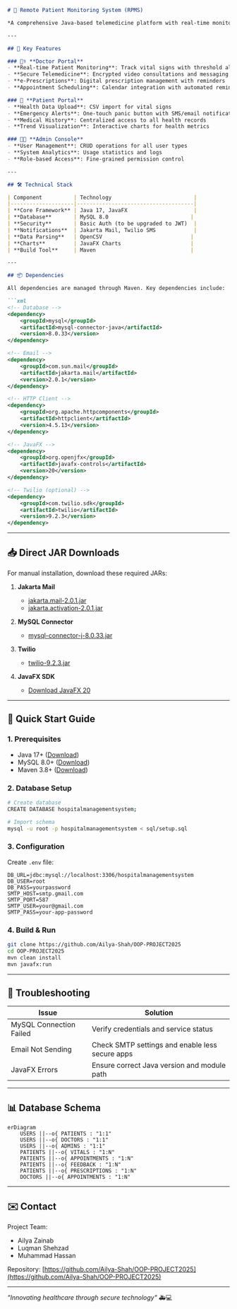 

```markdown
# 🌟 Remote Patient Monitoring System (RPMS)

*A comprehensive Java-based telemedicine platform with real-time monitoring, secure communication, and health analytics*

---

## 🚀 Key Features

### 👨‍⚕️ **Doctor Portal**
- **Real-time Patient Monitoring**: Track vital signs with threshold alerts
- **Secure Telemedicine**: Encrypted video consultations and messaging
- **e-Prescriptions**: Digital prescription management with reminders
- **Appointment Scheduling**: Calendar integration with automated reminders

### 🏥 **Patient Portal**
- **Health Data Upload**: CSV import for vital signs
- **Emergency Alerts**: One-touch panic button with SMS/email notifications
- **Medical History**: Centralized access to all health records
- **Trend Visualization**: Interactive charts for health metrics

### 👨‍💼 **Admin Console**
- **User Management**: CRUD operations for all user types
- **System Analytics**: Usage statistics and logs
- **Role-based Access**: Fine-grained permission control

---

## 🛠️ Technical Stack

| Component          | Technology                          |
|--------------------|-------------------------------------|
| **Core Framework** | Java 17, JavaFX                     |
| **Database**       | MySQL 8.0                          |
| **Security**       | Basic Auth (to be upgraded to JWT)  |
| **Notifications**  | Jakarta Mail, Twilio SMS            |
| **Data Parsing**   | OpenCSV                            |
| **Charts**         | JavaFX Charts                      |
| **Build Tool**     | Maven                              |

---

## 📦 Dependencies

All dependencies are managed through Maven. Key dependencies include:

```xml
<!-- Database -->
<dependency>
    <groupId>mysql</groupId>
    <artifactId>mysql-connector-java</artifactId>
    <version>8.0.33</version>
</dependency>

<!-- Email -->
<dependency>
    <groupId>com.sun.mail</groupId>
    <artifactId>jakarta.mail</artifactId>
    <version>2.0.1</version>
</dependency>

<!-- HTTP Client -->
<dependency>
    <groupId>org.apache.httpcomponents</groupId>
    <artifactId>httpclient</artifactId>
    <version>4.5.13</version>
</dependency>

<!-- JavaFX -->
<dependency>
    <groupId>org.openjfx</groupId>
    <artifactId>javafx-controls</artifactId>
    <version>20</version>
</dependency>

<!-- Twilio (optional) -->
<dependency>
    <groupId>com.twilio.sdk</groupId>
    <artifactId>twilio</artifactId>
    <version>9.2.3</version>
</dependency>
```

---

## 📥 Direct JAR Downloads

For manual installation, download these required JARs:

1. **Jakarta Mail**
   - [jakarta.mail-2.0.1.jar](https://repo1.maven.org/maven2/com/sun/mail/jakarta.mail/2.0.1/jakarta.mail-2.0.1.jar)
   - [jakarta.activation-2.0.1.jar](https://repo1.maven.org/maven2/com/sun/activation/jakarta.activation/2.0.1/jakarta.activation-2.0.1.jar)

2. **MySQL Connector**
   - [mysql-connector-j-8.0.33.jar](https://repo1.maven.org/maven2/com/mysql/mysql-connector-j/8.0.33/mysql-connector-j-8.0.33.jar)

3. **Twilio**
   - [twilio-9.2.3.jar](https://repo1.maven.org/maven2/com/twilio/sdk/twilio/9.2.3/twilio-9.2.3.jar)

4. **JavaFX SDK**
   - [Download JavaFX 20](https://gluonhq.com/products/javafx/)

---

## 🚀 Quick Start Guide

### 1. Prerequisites
- Java 17+ ([Download](https://adoptium.net/))
- MySQL 8.0+ ([Download](https://dev.mysql.com/downloads/))
- Maven 3.8+ ([Download](https://maven.apache.org/download.cgi))

### 2. Database Setup
```bash
# Create database
CREATE DATABASE hospitalmanagementsystem;

# Import schema
mysql -u root -p hospitalmanagementsystem < sql/setup.sql
```

### 3. Configuration
Create `.env` file:
```env
DB_URL=jdbc:mysql://localhost:3306/hospitalmanagementsystem
DB_USER=root
DB_PASS=yourpassword
SMTP_HOST=smtp.gmail.com
SMTP_PORT=587
SMTP_USER=your@gmail.com
SMTP_PASS=your-app-password
```

### 4. Build & Run
```bash
git clone https://github.com/Ailya-Shah/OOP-PROJECT2025
cd OOP-PROJECT2025
mvn clean install
mvn javafx:run
```

---

## 🔧 Troubleshooting

| Issue | Solution |
|-------|----------|
| MySQL Connection Failed | Verify credentials and service status |
| Email Not Sending | Check SMTP settings and enable less secure apps |
| JavaFX Errors | Ensure correct Java version and module path |

---

## 📊 Database Schema

```mermaid
erDiagram
    USERS ||--o{ PATIENTS : "1:1"
    USERS ||--o{ DOCTORS : "1:1"
    USERS ||--o{ ADMINS : "1:1"
    PATIENTS ||--o{ VITALS : "1:N"
    PATIENTS ||--o{ APPOINTMENTS : "1:N"
    PATIENTS ||--o{ FEEDBACK : "1:N"
    PATIENTS ||--o{ PRESCRIPTIONS : "1:N"
    DOCTORS ||--o{ APPOINTMENTS : "1:N"
```

---

## ✉️ Contact
Project Team:
- Ailya Zainab
- Luqman Shehzad  
- Muhammad Hassan

Repository: [https://github.com/Ailya-Shah/OOP-PROJECT2025](https://github.com/Ailya-Shah/OOP-PROJECT2025)

---

*"Innovating healthcare through secure technology"* 🚑💻
```

